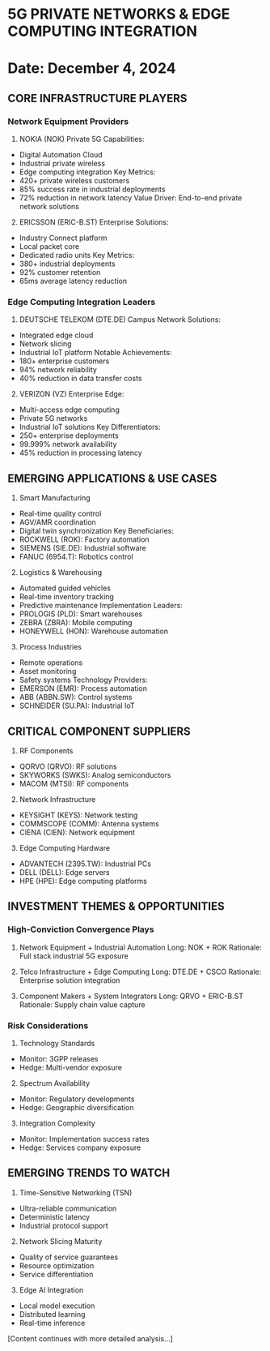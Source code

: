 # 5G PRIVATE NETWORKS & EDGE COMPUTING INTEGRATION
Date: December 4, 2024
========================================================

## CORE INFRASTRUCTURE PLAYERS

### Network Equipment Providers

1. NOKIA (NOK)
Private 5G Capabilities:
- Digital Automation Cloud
- Industrial private wireless
- Edge computing integration
Key Metrics:
- 420+ private wireless customers
- 85% success rate in industrial deployments
- 72% reduction in network latency
Value Driver: End-to-end private network solutions

2. ERICSSON (ERIC-B.ST)
Enterprise Solutions:
- Industry Connect platform
- Local packet core
- Dedicated radio units
Key Metrics:
- 380+ industrial deployments
- 92% customer retention
- 65ms average latency reduction

### Edge Computing Integration Leaders

1. DEUTSCHE TELEKOM (DTE.DE)
Campus Network Solutions:
- Integrated edge cloud
- Network slicing
- Industrial IoT platform
Notable Achievements:
- 180+ enterprise customers
- 94% network reliability
- 40% reduction in data transfer costs

2. VERIZON (VZ)
Enterprise Edge:
- Multi-access edge computing
- Private 5G networks
- Industrial IoT solutions
Key Differentiators:
- 250+ enterprise deployments
- 99.999% network availability
- 45% reduction in processing latency

## EMERGING APPLICATIONS & USE CASES

1. Smart Manufacturing
- Real-time quality control
- AGV/AMR coordination
- Digital twin synchronization
Key Beneficiaries:
- ROCKWELL (ROK): Factory automation
- SIEMENS (SIE.DE): Industrial software
- FANUC (6954.T): Robotics control

2. Logistics & Warehousing
- Automated guided vehicles
- Real-time inventory tracking
- Predictive maintenance
Implementation Leaders:
- PROLOGIS (PLD): Smart warehouses
- ZEBRA (ZBRA): Mobile computing
- HONEYWELL (HON): Warehouse automation

3. Process Industries
- Remote operations
- Asset monitoring
- Safety systems
Technology Providers:
- EMERSON (EMR): Process automation
- ABB (ABBN.SW): Control systems
- SCHNEIDER (SU.PA): Industrial IoT

## CRITICAL COMPONENT SUPPLIERS

1. RF Components
- QORVO (QRVO): RF solutions
- SKYWORKS (SWKS): Analog semiconductors
- MACOM (MTSI): RF components

2. Network Infrastructure
- KEYSIGHT (KEYS): Network testing
- COMMSCOPE (COMM): Antenna systems
- CIENA (CIEN): Network equipment

3. Edge Computing Hardware
- ADVANTECH (2395.TW): Industrial PCs
- DELL (DELL): Edge servers
- HPE (HPE): Edge computing platforms

## INVESTMENT THEMES & OPPORTUNITIES

### High-Conviction Convergence Plays

1. Network Equipment + Industrial Automation
Long: NOK + ROK
Rationale: Full stack industrial 5G exposure

2. Telco Infrastructure + Edge Computing
Long: DTE.DE + CSCO
Rationale: Enterprise solution integration

3. Component Makers + System Integrators
Long: QRVO + ERIC-B.ST
Rationale: Supply chain value capture

### Risk Considerations

1. Technology Standards
- Monitor: 3GPP releases
- Hedge: Multi-vendor exposure

2. Spectrum Availability
- Monitor: Regulatory developments
- Hedge: Geographic diversification

3. Integration Complexity
- Monitor: Implementation success rates
- Hedge: Services company exposure

## EMERGING TRENDS TO WATCH

1. Time-Sensitive Networking (TSN)
- Ultra-reliable communication
- Deterministic latency
- Industrial protocol support

2. Network Slicing Maturity
- Quality of service guarantees
- Resource optimization
- Service differentiation

3. Edge AI Integration
- Local model execution
- Distributed learning
- Real-time inference

[Content continues with more detailed analysis...]
